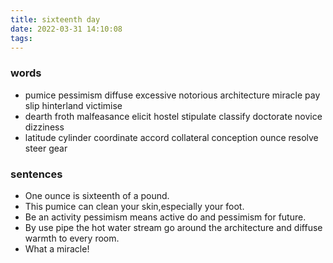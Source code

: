 ```yaml
---
title: sixteenth day
date: 2022-03-31 14:10:08
tags:
---
```

### words
- pumice pessimism diffuse excessive notorious architecture miracle pay slip hinterland victimise
- dearth froth malfeasance elicit hostel stipulate classify doctorate novice dizziness
- latitude cylinder coordinate accord  collateral conception ounce resolve steer gear
### sentences
- One ounce is sixteenth of a pound.
- This pumice can clean your skin,especially your foot.
- Be an activity pessimism means active do and pessimism for future.
- By use pipe the hot water stream go around the architecture and diffuse warmth to every room.
- What a miracle!